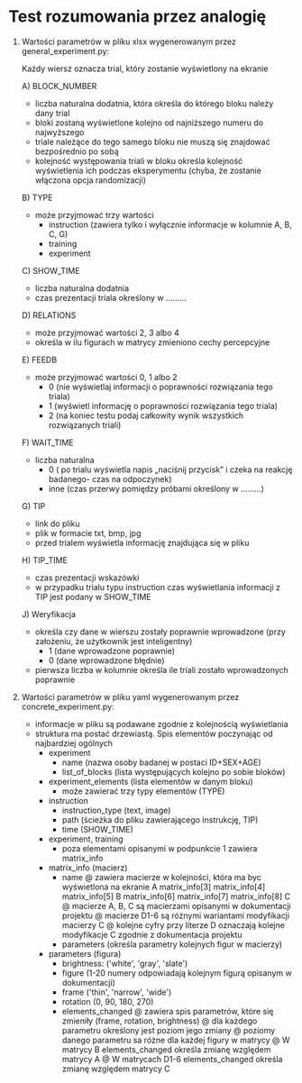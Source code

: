 # Test rozumowania przez analogię
 
1) Wartości parametrów w pliku xlsx wygenerowanym przez general_experiment.py:
    
    Każdy wiersz oznacza trial, który zostanie wyświetlony na ekranie
    
    A) BLOCK_NUMBER
    - liczba naturalna dodatnia, która określa do którego bloku należy dany trial
    - bloki zostaną wyświetlone kolejno od najniższego numeru do najwyższego
    - triale należące do tego samego bloku nie muszą się znajdować bezpośrednio po sobą
    - kolejność występowania triali w bloku określa kolejność wyświetlenia ich podczas eksperymentu (chyba, że zostanie włączona opcja randomizacji)

    B) TYPE
    - może przyjmować trzy wartości
        * instruction (zawiera tylko i wyłącznie informacje w kolumnie A, B, C, G)
        * training
        * experiment

    C) SHOW_TIME
    - liczba naturalna dodatnia
    - czas prezentacji triala określony w .........

    D) RELATIONS
    - może przyjmować wartości 2, 3 albo 4
    - określa w ilu figurach w matrycy zmieniono cechy percepcyjne

    E) FEEDB
    - może przyjmować wartości 0, 1 albo 2
        * 0 (nie wyświetlaj informacji o poprawności rozwiązania tego triala)
        * 1 (wyświetl informację o poprawności rozwiązania tego triala)
        * 2 (na koniec testu podaj całkowity wynik wszystkich rozwiązanych triali)

    F) WAIT_TIME
    - liczba naturalna
        * 0 ( po trialu wyświetla napis „naciśnij przycisk” i czeka na reakcję badanego- czas na odpoczynek)
        * inne (czas przerwy pomiędzy próbami określony w .........)

    G) TIP
    - link do pliku
    - plik w formacie txt, bmp, jpg
    - przed trialem wyświetla informację znajdująca się w pliku

    H) TIP_TIME
    - czas prezentacji wskazówki
    - w przypadku trialu typu instruction czas wyświetlania informacji z TIP jest podany w SHOW_TIME

    J) Weryfikacja
    - określa czy dane w wierszu zostały poprawnie wprowadzone (przy założeniu, że użytkownik jest inteligentny)
        * 1 (dane wprowadzone poprawnie)
        * 0 (dane wprowadzone błędnie)
    - pierwsza liczba w kolumnie określa ile triali zostało wprowadzonych poprawnie

2) Wartości parametrów w pliku yaml wygenerowanym przez concrete_experiment.py:

    - informacje w pliku są podawane zgodnie z kolejnością wyświetlania
    - struktura ma postać drzewiastą. Spis elementów poczynając od najbardziej ogólnych
        * experiment
            + name (nazwa osoby badanej w postaci ID+SEX+AGE)
            + list_of_blocks (lista występujących kolejno po sobie bloków)
        * experiment_elements (lista elementów w danym bloku)
            + może zawierać trzy typy elementów (TYPE)
        * instruction
            + instruction_type (text, image)
            + path (ścieżka do pliku zawierającego instrukcję, TIP)
            + time (SHOW_TIME)
        * experiment, training
            + poza elementami opisanymi w podpunkcie 1 zawiera matrix_info
        * matrix_info (macierz)
            + name
                @ zawiera macierze w kolejności, która ma byc wyświetlona na ekranie
                    A   matrix_info[3]  matrix_info[4]  matrix_info[5]
                    B   matrix_info[6]  matrix_info[7]  matrix_info[8]
                    C
                @ macierze A, B, C są macierzami opisanymi w dokumentacji projektu
                @ macierze D1-6 są różnymi wariantami modyfikacji macierzy C
                @ kolejne cyfry przy literze D oznaczają kolejne modyfikacje C zgodnie z dokumentacja projektu
            + parameters (określa parametry kolejnych figur w macierzy)
        * parameters (figura)
            + brightness: ('white', 'gray', 'slate')
            + figure (1-20 numery odpowiadają kolejnym figurą opisanym w dokumentacji)
            + frame ('thin', 'narrow', 'wide')
            + rotation (0, 90, 180, 270)
            + elements_changed
                @ zawiera spis parametrów, które się zmieniły (frame, rotation, brightness)
                @ dla każdego parametru określony jest poziom jego zmiany
                @ poziomy danego parametru sa różne dla każdej figury w matrycy
                @ W matrycy B elements_changed określa zmianę względem matrycy A
                @ W matrycach D1-6 elements_changed określa zmianę względem matrycy C
